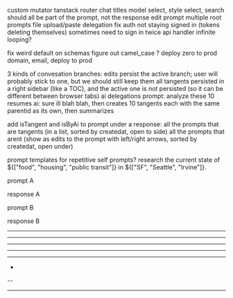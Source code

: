 custom mutator
tanstack router
chat titles
model select, style select, search
	should all be part of the prompt, not the response
edit prompt
multiple root prompts
file upload/paste
delegation
fix auth
	not staying signed in (tokens deleting themselves)
	sometimes need to sign in twice
	api handler infinite looping?

fix weird default on schemas
figure out camel_case ?
deploy zero to prod
domain, email, deploy to prod

3 kinds of convesation branches:
	edits
		persist the active branch; user will probably stick to one, but we should still keep them all
	tangents
		persisted in a right sidebar (like a TOC), and the active one is not persisted (so it can be different between browser tabs)
	ai delegations
		prompt: analyze these 10 resumes
			ai: sure ill blah blah, then creates 10 tangents each with the same parentid as its own, then summarizes

add isTangent and isByAi to prompt
under a response:
	all the prompts that are tangents (in a list, sorted by createdat, open to side)
	all the prompts that arent (show as edits to the prompt with left/right arrows, sorted by createdat, open under)

prompt templates for repetitive self prompts?
	research the current state of \${\["food", "housing", "public transit"]} in \${\["SF", "Seattle", "Irvine"]}.


prompt A

response A

prompt B

response B




----- ---
----
------ -
- --
--- --
-
--
-- --